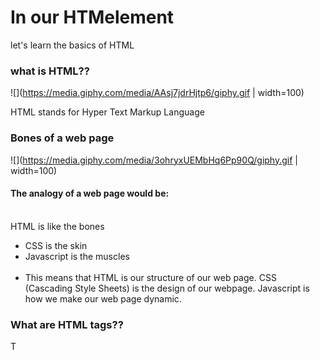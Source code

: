 # In our HTMelement
let's learn the basics of HTML

### what is HTML??

![](https://media.giphy.com/media/AAsj7jdrHjtp6/giphy.gif | width=100)

HTML stands for Hyper Text Markup Language

### Bones of a web page 
![](https://media.giphy.com/media/3ohryxUEMbHq6Pp90Q/giphy.gif | width=100)

#### The analogy of a web page would be:<br/><br/>
HTML is like the bones<br/>
- CSS is the skin<br/> 
- Javascript is the muscles<br/><br/>
- This means that HTML is our structure of our web page. CSS (Cascading Style Sheets) is the design of our webpage. Javascript is how we make our web page dynamic. 

### What are HTML tags??

T

